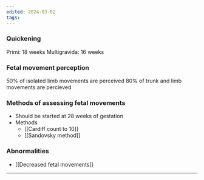 ```yaml
---
edited: 2024-03-02
tags:
---
```

### Quickening
Primi: 18 weeks
Multigravida: 16 weeks 
### Fetal movement perception
50% of isolated limb movements are perceived
80% of trunk and limb movements are percieved
### Methods of assessing fetal movements
- Should be started at 28 weeks of gestation
- Methods
	- [[Cardiff count to 10]]
	- [[Sandovsky method]]

### Abnormalities
- [[Decreased fetal movements]] 
---
